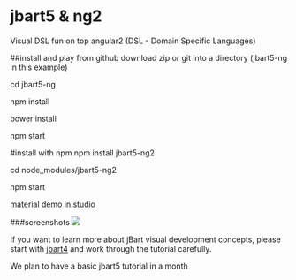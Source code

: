 # jbart5 & ng2
Visual DSL fun on top angular2 (DSL - Domain Specific Languages)

##install and play from github
download zip or git into a directory (jbart5-ng in this example)

cd jbart5-ng

npm install

bower install

npm start

#install with npm
npm install jbart5-ng2

cd node_modules/jbart5-ng2

npm start

[material demo in studio](http://localhost:8081/project/studio/material-demo)


###screenshots
![](https://storage.googleapis.com/jbartcommunity/jbart5-material.png)

If you want to learn more about jBart visual development concepts, please start with [jbart4](https://github.com/ArtwareSoft/jbart4)
 and work through the tutorial carefully.

We plan to have a basic jbart5 tutorial in a month 
